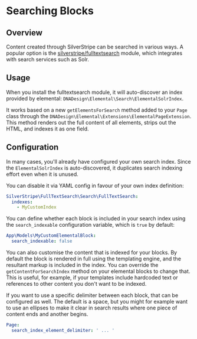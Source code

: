 # Searching Blocks

## Overview

Content created through SilverStripe can be searched in various ways.
A popular option is the [silverstripe/fulltextsearch](https://github.com/silverstripe/silverstripe-fulltextsearch)
module, which integrates with search services such as Solr.

## Usage

When you install the fulltextsearch module, it will auto-discover
an index provided by elemental: 
`DNADesign\Elemental\Search\ElementalSolrIndex`.

It works based on a new `getElementsForSearch` method added to your `Page` class
through the `DNADesign\Elemental\Extensions\ElementalPageExtension`.
This method renders out the full content of all elements,
strips out the HTML, and indexes it as one field.

## Configuration

In many cases, you'll already have configured your own search index.
Since the `ElementalSolrIndex` is auto-discovered, it duplicates
search indexing effort even when it is unused.

You can disable it via YAML config in favour of your own index definition:

```yml
SilverStripe\FullTextSearch\Search\FullTextSearch:
  indexes:
    - MyCustomIndex
```

You can define whether each block is included in your search index using the
`search_indexable` configuration variable, which is `true` by default:

```yml
App\Models\MyCustomElementalBlock:
  search_indexable: false
```

You can also customise the content that is indexed for your blocks. By default
the block is rendered in full using the templating engine, and the resultant
markup is included in the index. You can override the `getContentForSearchIndex`
method on your elemental blocks to change that. This is useful, for example, if
your templates include hardcoded text or references to other content you don't
want to be indexed.

If you want to use a specific delimiter between each block, that can be configured
as well. The default is a space, but you might for example want to use an ellipses
to make it clear in search results where one piece of content ends and another begins.
```yml
Page:
  search_index_element_delimiter: ' ... '
```